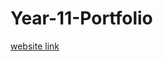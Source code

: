 # Year-11-Portfolio

[website link](file:///C:/Users/isaac/OneDrive/Documents/GitHub/Year-11-Portfolio/index.html)
